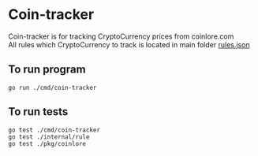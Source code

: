 # Coin-tracker

Coin-tracker is for tracking CryptoCurrency prices from coinlore.com\
All rules which CryptoCurrency to track is located in main folder [rules.json](rules.json)
 
## To run program

 	go run ./cmd/coin-tracker

## To run tests

	go test ./cmd/coin-tracker
	go test ./internal/rule
	go test ./pkg/coinlore
